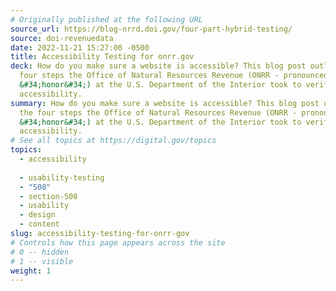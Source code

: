 ```yaml
---
# Originally published at the following URL
source_url: https://blog-nrrd.doi.gov/four-part-hybrid-testing/
source: doi-revenuedata
date: 2022-11-21 15:27:00 -0500
title: Accessibility Testing for onrr.gov
deck: How do you make sure a website is accessible? This blog post outlines the
  four steps the Office of Natural Resources Revenue (ONRR - pronounced like
  &#34;honor&#34;) at the U.S. Department of the Interior took to verify
  accessibility.
summary: How do you make sure a website is accessible? This blog post outlines
  the four steps the Office of Natural Resources Revenue (ONRR - pronounced like
  &#34;honor&#34;) at the U.S. Department of the Interior took to verify
  accessibility.
# See all topics at https://digital.gov/topics
topics:
  - accessibility
  
  - usability-testing
  - "508"
  - section-508
  - usability
  - design
  - content
slug: accessibility-testing-for-onrr-gov
# Controls how this page appears across the site
# 0 -- hidden
# 1 -- visible
weight: 1
---
```

